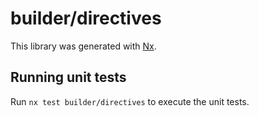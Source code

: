 # builder/directives

This library was generated with [Nx](https://nx.dev).

## Running unit tests

Run `nx test builder/directives` to execute the unit tests.
